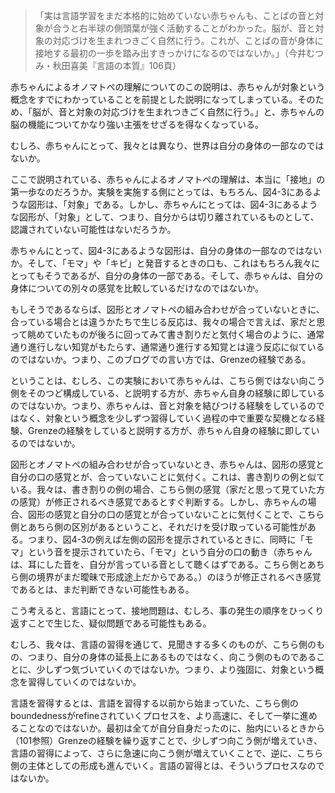 > 「実は言語学習をまだ本格的に始めていない赤ちゃんも、ことばの音と対象が合うと右半球の側頭葉が強く活動することがわかった。脳が、音と対象の対応づけを生まれつきごく自然に行う。これが、ことばの音が身体に接地する最初の一歩を踏み出すきっかけになるのではないか。」（今井むつみ・秋田喜美『言語の本質』106頁）

赤ちゃんによるオノマトペの理解についてのこの説明は、赤ちゃんが対象という概念をすでにわかっていることを前提とした説明になってしまっている。そのため、「脳が、音と対象の対応づけを生まれつきごく自然に行う。」と、赤ちゃんの脳の機能についてかなり強い主張をせざるを得なくなっている。

むしろ、赤ちゃんにとって、我々とは異なり、世界は自分の身体の一部なのではないか。

ここで説明されている、赤ちゃんによるオノマトペの理解は、本当に「接地」の第一歩なのだろうか。実験を実施する側にとっては、もちろん、図4-3にあるような図形は、「対象」である。しかし、赤ちゃんにとっては、図4-3にあるような図形が、「対象」として、つまり、自分からは切り離されているものとして、認識されていない可能性はないだろうか。

赤ちゃんにとって、図4-3にあるような図形は、自分の身体の一部なのではないか。そして、「モマ」や「キピ」と発音するときの口も、これはもちろん我々にとってもそうであるが、自分の身体の一部である。そして、赤ちゃんは、自分の身体についての別々の感覚を比較しているだけなのではないか。

もしそうであるならば、図形とオノマトペの組み合わせが合っていないときに、合っている場合とは違うかたちで生じる反応は、我々の場合で言えば、家だと思って眺めていたものが後ろに回ってみて書き割りだと気付く場合のように、通常通り進行しない知覚がもたらす、通常通り進行する知覚とは違う反応に似ているのではないか。つまり、このブログでの言い方では、Grenzeの経験である。

ということは、むしろ、この実験において赤ちゃんは、こちら側ではない向こう側をそのつど構成している、と説明する方が、赤ちゃん自身の経験に即しているのではないか。つまり、赤ちゃんは、音と対象を結びつける経験をしているのではなく、対象という概念を少しずつ習得していく過程の中で重要な契機となる経験、Grenzeの経験をしていると説明する方が、赤ちゃん自身の経験に即しているのではないか。

図形とオノマトペの組み合わせが合っていないとき、赤ちゃんは、図形の感覚と自分の口の感覚とが、合っていないことに気付く。これは、書き割りの例と似ている。我々は、書き割りの例の場合、こちら側の感覚（家だと思って見ていた方の感覚）が修正されるべき感覚であるとすぐ判断する。しかし、赤ちゃんの場合、図形の感覚と自分の口の感覚とが合っていないことに気付くことで、こちら側とあちら側の区別があるということ、それだけを受け取っている可能性がある。つまり、図4-3の例えば左側の図形を提示されているときに、同時に「モマ」という音を提示されていたら、「モマ」という自分の口の動き（赤ちゃんは、耳にした音を、自分が言っている音として聴くはずである。こちら側とあちら側の境界がまだ曖昧で形成途上だからである。）のほうが修正されるべき感覚であるとは、まだ判断できない可能性もある。

こう考えると、言語にとって、接地問題は、むしろ、事の発生の順序をひっくり返すことで生じた、疑似問題である可能性もある。

むしろ、我々は、言語の習得を通じて、見聞きする多くのものが、こちら側のもの、つまり、自分の身体の延長上にあるものではなく、向こう側のものであることに、少しずつ気づいていくのではないか。つまり、より強固に、対象という概念を習得していくのではないか。

言語を習得するとは、言語を習得する以前から始まっていた、こちら側のboundednessがrefineされていくプロセスを、より高速に、そして一挙に進めることなのではないか。最初は全てが自分自身だったのに、胎内にいるときから（101参照）Grenzeの経験を繰り返すことで、少しずつ向こう側が増えていき、言語の習得によって、さらに急速に向こう側が増えていくことで、逆に、こちら側の主体としての形成も進んでいく。言語の習得とは、そういうプロセスなのではないか。
